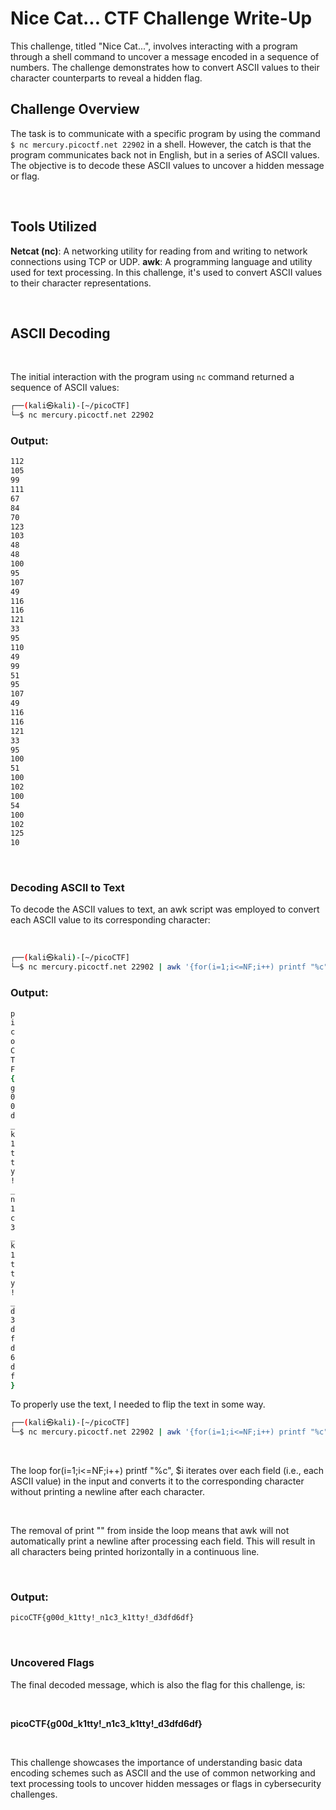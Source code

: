 # Nice Cat... CTF Challenge Write-Up

This challenge, titled "Nice Cat...", involves interacting with a program through a shell command to uncover a message encoded in a sequence of numbers. The challenge demonstrates how to convert ASCII values to their character counterparts to reveal a hidden flag.

## Challenge Overview

The task is to communicate with a specific program by using the command `$ nc mercury.picoctf.net 22902` in a shell. However, the catch is that the program communicates back not in English, but in a series of ASCII values. The objective is to decode these ASCII values to uncover a hidden message or flag.

<br>

## Tools Utilized

**Netcat (nc)**: A networking utility for reading from and writing to network connections using TCP or UDP.
**awk**: A programming language and utility used for text processing. In this challenge, it's used to convert ASCII values to their character representations.

<br>

## ASCII Decoding

<br>

The initial interaction with the program using `nc` command returned a sequence of ASCII values:

```bash
┌──(kali㉿kali)-[~/picoCTF]
└─$ nc mercury.picoctf.net 22902
```

### Output:

```bash
112
105
99
111
67
84
70
123
103
48
48
100
95
107
49
116
116
121
33
95
110
49
99
51
95
107
49
116
116
121
33
95
100
51
100
102
100
54
100
102
125
10
```

<br>

### Decoding ASCII to Text
To decode the ASCII values to text, an awk script was employed to convert each ASCII value to its corresponding character:

<br>

```bash
┌──(kali㉿kali)-[~/picoCTF]
└─$ nc mercury.picoctf.net 22902 | awk '{for(i=1;i<=NF;i++) printf "%c", $i; print ""}'
```

### Output:
```bash
p
i
c
o
C
T
F
{
g
0
0
d
_
k
1
t
t
y
!
_
n
1
c
3
_
k
1
t
t
y
!
_
d
3
d
f
d
6
d
f
}
```

To properly use the text, I needed to flip the text in some way.

```bash
┌──(kali㉿kali)-[~/picoCTF]
└─$ nc mercury.picoctf.net 22902 | awk '{for(i=1;i<=NF;i++) printf "%c", $i;}'
```

<br>

The loop for(i=1;i<=NF;i++) printf "%c", $i iterates over each field (i.e., each ASCII value) in the input and converts it to the corresponding character without printing a newline after each character.

<br>

The removal of print "" from inside the loop means that awk will not automatically print a newline after processing each field. This will result in all characters being printed horizontally in a continuous line.

<br>


### Output:

```bash
picoCTF{g00d_k1tty!_n1c3_k1tty!_d3dfd6df}
```


<br>

### Uncovered Flags
The final decoded message, which is also the flag for this challenge, is:

<br>

**picoCTF{g00d_k1tty!_n1c3_k1tty!_d3dfd6df}**

<br>

This challenge showcases the importance of understanding basic data encoding schemes such as ASCII and the use of common networking and text processing tools to uncover hidden messages or flags in cybersecurity challenges.
